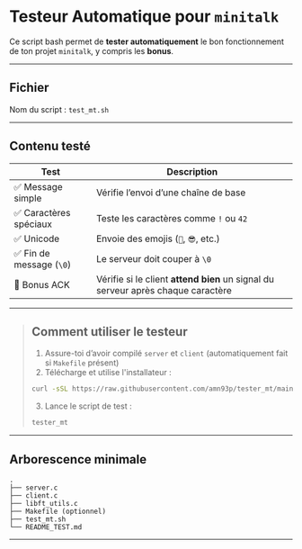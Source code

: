 # Testeur Automatique pour `minitalk`

Ce script bash permet de **tester automatiquement** le bon fonctionnement de ton projet `minitalk`, y compris les **bonus**.

---

## Fichier

Nom du script : `test_mt.sh`

---

## Contenu testé

| Test                         | Description |
|------------------------------|-------------|
| ✅ Message simple            | Vérifie l’envoi d’une chaîne de base |
| ✅ Caractères spéciaux       | Teste les caractères comme `!` ou `42` |
| ✅ Unicode                   | Envoie des emojis (`🐍`, `😎`, etc.) |
| ✅ Fin de message (`\0`)     | Le serveur doit couper à `\0` |
| 🔁 Bonus ACK                 | Vérifie si le client **attend bien** un signal du serveur après chaque caractère |

---

> ## Comment utiliser le testeur  
>
> 1. Assure-toi d’avoir compilé `server` et `client` (automatiquement fait si `Makefile` présent)  
> 2. Télécharge et utilise l'installateur :
> ```bash
> curl -sSL https://raw.githubusercontent.com/amn93p/tester_mt/main/installer.sh | bash
> ```
> 3. Lance le script de test :
> ```bash
> tester_mt
> ```

---

## Arborescence minimale

```
.
├── server.c
├── client.c
├── libft_utils.c
├── Makefile (optionnel)
├── test_mt.sh
└── README_TEST.md
```

---
